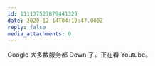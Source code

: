 ```yaml
---
id: 111137527879441329
date: 2020-12-14T04:19:47.000Z
reply: false
media_attachments: 0
---
```


Google 大多数服务都 Down 了。正在看 Youtube。

